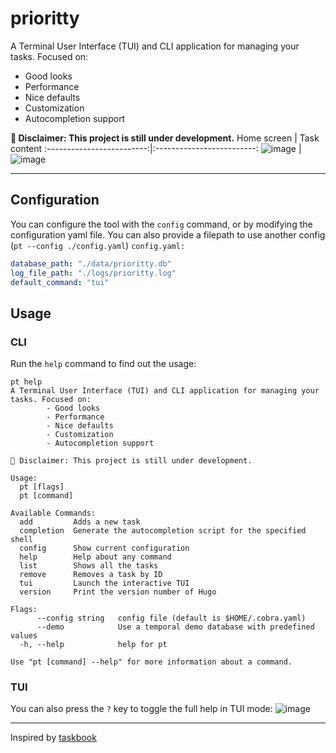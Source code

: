 # prioritty
A Terminal User Interface (TUI) and CLI application for managing your tasks. Focused on:
- Good looks
- Performance
- Nice defaults
- Customization
- Autocompletion support

**🚧 Disclaimer: This project is still under development.**
Home screen             |  Task content
:-------------------------:|:-------------------------:
![image](https://github.com/user-attachments/assets/d9a74cb8-e64e-4d16-8b4f-43833a9d5067) | ![image](https://github.com/user-attachments/assets/8096063f-b35a-4c7e-88e3-881d7a1bd9e3)


---

## Configuration
You can configure the tool with the `config` command, or by modifying the configuration yaml file. You can also provide a filepath to use another config (`pt --config ./config.yaml`)
`config.yaml:`
```yaml
database_path: "./data/prioritty.db"
log_file_path: "./logs/prioritty.log"
default_command: "tui"
```

## Usage
### CLI
Run the `help` command to find out the usage:
```
pt help
A Terminal User Interface (TUI) and CLI application for managing your tasks. Focused on:
        - Good looks
        - Performance
        - Nice defaults
        - Customization
        - Autocompletion support

🚧 Disclaimer: This project is still under development.

Usage:
  pt [flags]
  pt [command]

Available Commands:
  add         Adds a new task
  completion  Generate the autocompletion script for the specified shell
  config      Show current configuration
  help        Help about any command
  list        Shows all the tasks
  remove      Removes a task by ID
  tui         Launch the interactive TUI
  version     Print the version number of Hugo

Flags:
      --config string   config file (default is $HOME/.cobra.yaml)
      --demo            Use a temporal demo database with predefined values
  -h, --help            help for pt

Use "pt [command] --help" for more information about a command.
```
### TUI
You can also press the `?` key to toggle the full help in TUI mode:
![image](https://github.com/user-attachments/assets/bcc53f9c-8250-45e8-bb2d-edaaeebdbf95)


---
Inspired by [taskbook](https://github.com/klaudiosinani/taskbook)
